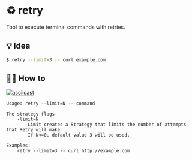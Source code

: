 # ♻️ retry

Tool to execute terminal commands with retries.

## 💡 Idea

```bash
$ retry --limit=3 -- curl example.com
```

## 🤼‍♂️ How to

[![asciicast](https://asciinema.org/a/150367.png)](https://asciinema.org/a/150367)

```
Usage: retry --limit=N -- command

The strategy flags
    -limit=N
        Limit creates a Strategy that limits the number of attempts that Retry will make.
        If N<=0, default value 3 will be used.

Examples:
    retry --limit=3 -- curl http://example.com
```
